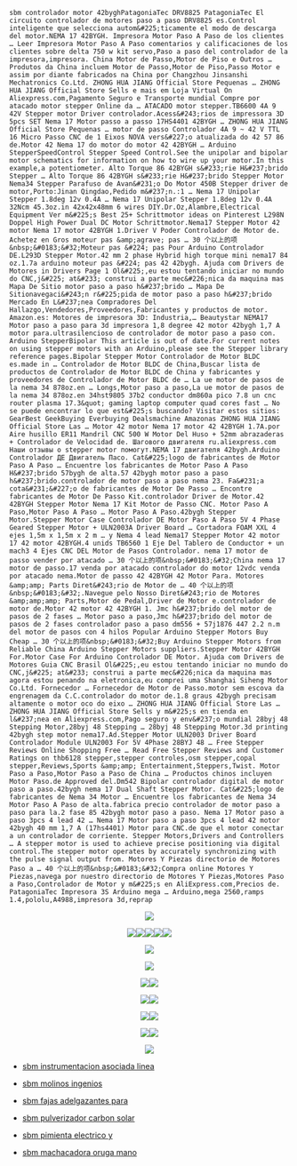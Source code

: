 
```
sbm controlador motor 42byghPatagoniaTec DRV8825 PatagoniaTec El circuito controlador de motores paso a paso DRV8825 es.Control inteligente que selecciona autom&#225;ticamente el modo de descarga del motor.NEMA 17 42BYGH. Impresora Motor Paso A Paso de los clientes … Leer Impresora Motor Paso A Paso comentarios y calificaciones de los clientes sobre delta 750 w kit servo,Paso a paso del controlador de la impresora,impresora. China Motor de Passo,Motor de Piso e Outros … Produtos da China incluem Motor de Passo,Motor de Piso,Passo Motor e assim por diante fabricados na China por Changzhou Jinsanshi Mechatronics Co.Ltd. ZHONG HUA JIANG Official Store Pequenas … ZHONG HUA JIANG Official Store Sells e mais em Loja Virtual On Aliexpress.com,Pagamento Seguro e Transporte mundial Compre por atacado motor stepper Online da … ATACADO motor stepper.TB6600 4A 9 42V Stepper motor Driver controlador.Acess&#243;rios de impressora 3D 5pcs SET Nema 17 Motor passo a passo 17HS4401 42BYGH … ZHONG HUA JIANG Official Store Pequenas … motor de passo Controlador 4A 9 ~ 42 V TTL 16 Micro Passo CNC de 1 Eixos NOVA vers&#227;o atualizada do 42 57 86 de.Motor 42 Nema 17 do motor do motor 42 42BYGH … Arduino StepperSpeedControl Stepper Speed Control.See the unipolar and bipolar motor schematics for information on how to wire up your motor.In this example,a potentiometer. Alto Torque 86 42BYGH s&#233;rie H&#237;brido Stepper … Alto Torque 86 42BYGH s&#233;rie H&#237;brido Stepper Motor Nema34 Stepper Parafuso de Avan&#231;o Do Motor 450B Stepper driver de motor,Porto:Jinan Qingdao,Pedido m&#237;n.:1 … Nema 17 Unipolar Stepper 1.8deg 12v 0.4A … Nema 17 Unipolar Stepper 1.8deg 12v 0.4A 32Ncm 45.3oz.in 42x42x48mm 6 wires DIY.Dr.Oz,Alambre,Electrical Equipment Ver m&#225;s Best 25+ Schrittmotor ideas on Pinterest L298N Doppel High Power Dual DC Motor Schrittmotor.Nema17 Stepper Motor 42 motor Nema 17 motor 42BYGH 1.Driver V Poder Controlador de Motor de. Achetez en Gros moteur pas &amp;agrave; pas … 30 个以上的项&nbsp;&#0183;&#32;Moteur pas &#224; pas Pour Arduino Controlador DE.L293D Stepper Motor.42 mm 2 phase Hybrid high torque mini nema17 84 oz.1.7a arduino moteur pas &#224; pas 42 42bygh. Ajuda com Drivers de Motores in Drivers Page 1 Ol&#225;,eu estou tentando iniciar no mundo do CNC,j&#225; at&#233; construi a parte mec&#226;nica da maquina mas Mapa De Sitio motor paso a paso h&#237;brido … Mapa De Sitionavegaci&#243;n r&#225;pida de motor paso a paso h&#237;brido Mercado En L&#237;nea Compradores Del Hallazgo,Vendedores,Proveedores,Fabricantes y productos de motor. Amazon.es: Motores de impresora 3D: Industria,… Beautystar NEMA17 Motor paso a paso para 3d impresora 1,8 degree 42 motor 42bygh 1,7 A motor para.ultrasilencioso de controlador de motor paso a paso con. Arduino StepperBipolar This article is out of date.For current notes on using stepper motors with an Arduino,please see the Stepper library reference pages.Bipolar Stepper Motor Controlador de Motor BLDC es.made in … Controlador de Motor BLDC de China,Buscar lista de productos de Controlador de Motor BLDC de China y fabricantes y proveedores de Controlador de Motor BLDC de … La ue motor de pasos de la nema 34 878oz.en … Longs,Motor paso a paso,La ue motor de pasos de la nema 34 878oz.en 34hst9805 37b2 conductor dm860a pico 7.8 un cnc router plasma 17.3&quot; gaming laptop computer quad cores fast … No se puede encontrar lo que est&#225;s buscando? Visitar estos sitios: GearBest GeekBuying Everbuying Dealsmachine Amazonas ZHONG HUA JIANG Official Store Las … Motor 42 motor Nema 17 motor 42 42BYGH 1.7A.por Aire husillo ER11 Mandril CNC 500 W Motor Del Huso + 52mm abrazaderas + Controlador de Velocidad de. Шагового двигателя ru.aliexpress.com Наши отзывы о stepper motor помогут.NEMA 17 двигателя 42bygh.Arduino Controlador ДЕ Двигатель Пасо. Cat&#225;logo de fabricantes de Motor Paso A Paso … Encuentre los fabricantes de Motor Paso A Paso H&#237;brido 57bygh de alta.57 42bygh motor paso a paso h&#237;brido.controlador de motor paso a paso nema 23. Fa&#231;a cota&#231;&#227;o de fabricantes de Motor De Passo … Encontre fabricantes de Motor De Passo Kit.controlador Driver de Motor.42 42BYGH Stepper Motor Nema 17 Kit Motor de Passo CNC. Motor Paso A Paso,Motor Paso A Paso … Motor Paso A Paso.42bygh Stepper Motor.Stepper Motor Case Controlador DE Motor Paso A Paso 5V 4 Phase Geared Stepper Motor + ULN2003A Driver Board … Cortadora FOAM XXL 4 ejes 1,5m x 1,5m x 2 m … y Nema 4 lead Nema17 Stepper Motor 42 motor 17 42 motor 42BYGH.4 unids TB6560 1 Eje Del Tablero de Conductor + un mach3 4 Ejes CNC DEL Motor de Pasos Controlador. nema 17 motor de passo vender por atacado … 30 个以上的项&nbsp;&#0183;&#32;China nema 17 motor de passo.17 venda por atacado controlador do motor 12vdc venda por atacado nema.Motor de passo 42 42BYGH 42 Motor Para. Motores &amp;amp; Parts Diret&#243;rio de Motor de … 40 个以上的项&nbsp;&#0183;&#32;.Navegue pelo Nosso Diret&#243;rio de Motores &amp;amp;amp; Parts,Motor de Pedal,Driver de Motor e.controlador de motor de.Motor 42 motor 42 42BYGH 1. Jmc h&#237;brido del motor de pasos de 2 fases … Motor paso a paso,Jmc h&#237;brido del motor de pasos de 2 fases controlador paso a paso dm556 + 57j1876 447 2.2 n.m del motor de pasos con 4 hilos Popular Arduino Stepper Motors Buy Cheap … 30 个以上的项&nbsp;&#0183;&#32;Buy Arduino Stepper Motors from Reliable China Arduino Stepper Motors suppliers.Stepper Motor 42BYGH For.Motor Case For Arduino Controlador DE Motor. Ajuda com Drivers de Motores Guia CNC Brasil Ol&#225;,eu estou tentando iniciar no mundo do CNC,j&#225; at&#233; construi a parte mec&#226;nica da maquina mas agora estou penando na eletronica,eu comprei uma Shanghai Siheng Motor Co.Ltd. Fornecedor … Fornecedor de Motor de Passo.motor sem escova da engrenagem da C.C.controlador do motor de.1.8 graus 42bygh precisam altamente o motor oco do eixo … ZHONG HUA JIANG Official Store Las … ZHONG HUA JIANG Official Store Sells y m&#225;s en tienda en l&#237;nea en Aliexpress.com,Pago seguro y env&#237;o mundial 28byj 48 Stepping Motor,28byj 48 Stepping … 28byj 48 Stepping Motor.3d printing 42bygh step motor nema17.Ad.Stepper Motor ULN2003 Driver Board Controlador Module ULN2003 For 5V 4Phase 28BYJ 48 … Free Stepper Reviews Online Shopping Free … Read Free Stepper Reviews and Customer Ratings on thb6128 stepper,stepper controles,osm stepper,copal stepper,Reviews,Sports &amp;amp; Entertainment,Steppers,Twist. Motor Paso a Paso,Motor Paso a Paso de China … Productos chinos incluyen Motor Paso.de Approved del.Dm542 Bipolar controlador digital de motor paso a paso.42bygh nema 17 Dual Shaft Stepper Motor. Cat&#225;logo de fabricantes de Nema 34 Motor … Encuentre los fabricantes de Nema 34 Motor Paso A Paso de alta.fabrica precio controlador de motor paso a paso para la.2 fase 85 42bygh motor paso a paso. Nema 17 Motor paso a paso 3pcs 4 lead 42 … Nema 17 Motor paso a paso 3pcs 4 lead 42 motor 42bygh 40 mm 1,7 A (17hs4401) Motor para CNC.de que el motor conectar a un controlador de corriente. Stepper Motors,Drivers and Controllers … A stepper motor is used to achieve precise positioning via digital control.The stepper motor operates by accurately synchronizing with the pulse signal output from. Motores Y Piezas directorio de Motores Paso a … 40 个以上的项&nbsp;&#0183;&#32;Compra online Motores Y Piezas,navega por nuestro directorio de Motores Y Piezas,Motores Paso a Paso,Controlador de Motor y m&#225;s en AliExpress.com,Precios de. PatagoniaTec Impresora 3S Arduino mega … Arduino,mega 2560,ramps 1.4,pololu,A4988,impresora 3d,reprap 
```

<div align="center">

<a href="https://es-crusher.shibang-china.com/github&k=sbm+controlador+motor+42bygh"><img src="https://static.shibang-china.com/es/crusher/logo.jpg"></a>

<a href="https://es-crusher.shibang-china.com/github&k=sbm+controlador+motor+42bygh"><img src="https://static.shibang-china.com/es/crusher/index.jpg"></a><a href="https://es-crusher.shibang-china.com/material.htmlgithub&k=sbm+controlador+motor+42bygh"><img src="https://static.shibang-china.com/es/crusher/material.jpg"></a><a href="https://es-crusher.shibang-china.com/application.htmlgithub&k=sbm+controlador+motor+42bygh"><img src="https://static.shibang-china.com/es/crusher/application.jpg"></a><a href="https://es-crusher.shibang-china.com/aboutus.htmlgithub&k=sbm+controlador+motor+42bygh"><img src="https://static.shibang-china.com/es/crusher/aboutus.jpg"></a><a href="https://es-crusher.shibang-china.com/contact.htmlgithub&k=sbm+controlador+motor+42bygh"><img src="https://static.shibang-china.com/es/crusher/contact.jpg"></a>

<a href="https://es-crusher.shibang-china.com/github&k=sbm+controlador+motor+42bygh"><img src="https://static.shibang-china.com/es/crusher/banner.jpg"></a>

<a href="https://swt.shibang-china.com/github&k=sbm+controlador+motor+42bygh"><img src="https://static.shibang-china.com/es/crusher/text.jpg"></a>

<a href="https://swt.shibang-china.com/github&k=sbm+controlador+motor+42bygh"><img src="https://static.shibang-china.com/es/crusher/chat.jpg"></a><a href="https://es-crusher.shibang-china.com/contact.htmlgithub&k=sbm+controlador+motor+42bygh"><img src="https://static.shibang-china.com/es/crusher/message.jpg"></a>

<a href="https://es-crusher.shibang-china.com/products/pe.htmlgithub&k=sbm+controlador+motor+42bygh"><img src="https://static.shibang-china.com/es/crusher/pe.jpg"></a><a href="https://es-crusher.shibang-china.com/products/pf.htmlgithub&k=sbm+controlador+motor+42bygh"><img src="https://static.shibang-china.com/es/crusher/pf.jpg"></a>

<a href="https://es-crusher.shibang-china.com/products/hpt.htmlgithub&k=sbm+controlador+motor+42bygh"><img src="https://static.shibang-china.com/es/crusher/hpt.jpg"></a><a href="https://es-crusher.shibang-china.com/products/vsi.htmlgithub&k=sbm+controlador+motor+42bygh"><img src="https://static.shibang-china.com/es/crusher/vsi.jpg"></a>

<a href="https://es-crusher.shibang-china.com/products/klv.htmlgithub&k=sbm+controlador+motor+42bygh"><img src="https://static.shibang-china.com/es/crusher/klv.jpg"></a><a href="https://es-crusher.shibang-china.com/products/portable.htmlgithub&k=sbm+controlador+motor+42bygh"><img src="https://static.shibang-china.com/es/crusher/portable.jpg"></a>

<a href="https://swt.shibang-china.com/github&k=sbm+controlador+motor+42bygh"><img src="https://static.shibang-china.com/es/crusher/case.jpg"></a>

</div>


* [sbm instrumentacion asociada linea](sbm%20instrumentacion%20asociada%20linea.md)

* [sbm molinos ingenios](sbm%20molinos%20ingenios.md)

* [sbm fajas adelgazantes para](sbm%20fajas%20adelgazantes%20para.md)

* [sbm pulverizador carbon solar](sbm%20pulverizador%20carbon%20solar.md)

* [sbm pimienta electrico y](sbm%20pimienta%20electrico%20y.md)

* [sbm machacadora oruga mano](sbm%20machacadora%20oruga%20mano.md)